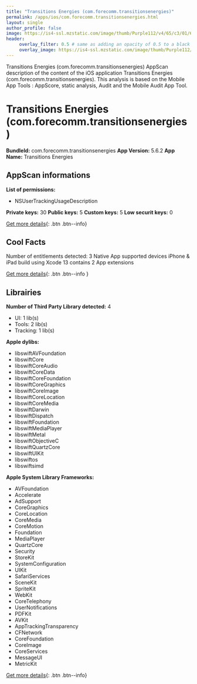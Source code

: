 ```yaml
---
title: "Transitions Energies (com.forecomm.transitionsenergies)"
permalink: /apps/ios/com.forecomm.transitionsenergies.html
layout: single
author_profile: false
image: https://is4-ssl.mzstatic.com/image/thumb/Purple112/v4/65/c3/01/65c301be-801c-5d62-d7d2-103f9a7aa06c/AppIcon-0-0-1x_U007emarketing-0-0-0-7-0-0-sRGB-0-0-0-GLES2_U002c0-512MB-85-220-0-0.png/512x512bb.jpg
header: 
     overlay_filter: 0.5 # same as adding an opacity of 0.5 to a black background
     overlay_image: https://is4-ssl.mzstatic.com/image/thumb/Purple112/v4/65/c3/01/65c301be-801c-5d62-d7d2-103f9a7aa06c/AppIcon-0-0-1x_U007emarketing-0-0-0-7-0-0-sRGB-0-0-0-GLES2_U002c0-512MB-85-220-0-0.png/512x512bb.jpg
---
```

Transitions Energies (com.forecomm.transitionsenergies) AppScan description of the content of the iOS application Transitions Energies (com.forecomm.transitionsenergies). This analysis is based on the Mobile App Tools : AppScore, static analysis, Audit and the Mobile Audit App Tool.

# Transitions Energies (com.forecomm.transitionsenergies)

**BundleId:** com.forecomm.transitionsenergies
**App Version:** 5.6.2
**App Name:** Transitions Energies


## AppScan informations 

**List of permissions:** 
- NSUserTrackingUsageDescription
  
  
**Private keys:** 30
**Public keys:** 5
**Custom keys:** 5
**Low securit keys:** 0
  
[Get more details](/pricing.html){: .btn .btn--info}

## Cool Facts

Number of entitlements detected: 3
Native App
supported devices iPhone & iPad
build using Xcode 13
contains 2 App extensions
  
[Get more details](/pricing.html){: .btn .btn--info }

## Librairies 
**Number of Third Party Library detected:** 4
- UI: 1 lib(s)
- Tools: 2 lib(s)
- Tracking: 1 lib(s)


**Apple dylibs:**
- libswiftAVFoundation
- libswiftCore
- libswiftCoreAudio
- libswiftCoreData
- libswiftCoreFoundation
- libswiftCoreGraphics
- libswiftCoreImage
- libswiftCoreLocation
- libswiftCoreMedia
- libswiftDarwin
- libswiftDispatch
- libswiftFoundation
- libswiftMediaPlayer
- libswiftMetal
- libswiftObjectiveC
- libswiftQuartzCore
- libswiftUIKit
- libswiftos
- libswiftsimd


**Apple System Library Frameworks:**
- AVFoundation
- Accelerate
- AdSupport
- CoreGraphics
- CoreLocation
- CoreMedia
- CoreMotion
- Foundation
- MediaPlayer
- QuartzCore
- Security
- StoreKit
- SystemConfiguration
- UIKit
- SafariServices
- SceneKit
- SpriteKit
- WebKit
- CoreTelephony
- UserNotifications
- PDFKit
- AVKit
- AppTrackingTransparency
- CFNetwork
- CoreFoundation
- CoreImage
- CoreServices
- MessageUI
- MetricKit


  
[Get more details](/pricing.html){: .btn .btn--info}

